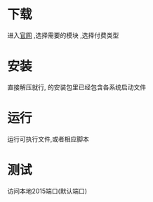 


# 下载
进入[官网](https://caddyserver.com/download)
,选择需要的模块
,选择付费类型


# 安装

直接解压就行,
的安装包里已经包含各系统启动文件

# 运行

运行可执行文件,或者相应脚本

# 测试

访问本地2015端口(默认端口)
